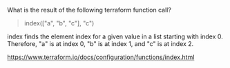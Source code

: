 What is the result of the following terraform function call?

> index(["a", "b", "c"], "c")

index finds the element index for a given value in a list starting with index 0. Therefore, "a" is at index 0, "b" is at index 1, and "c" is at index 2.

https://www.terraform.io/docs/configuration/functions/index.html